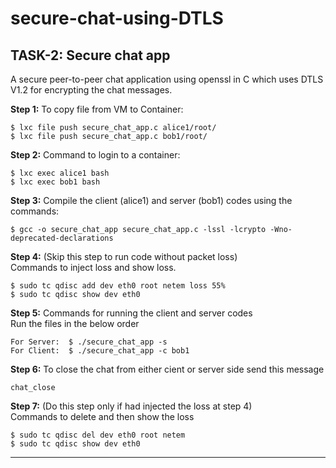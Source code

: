 # secure-chat-using-DTLS


**TASK-2: Secure chat app** 
---
A secure peer-to-peer chat application using openssl in C which uses DTLS V1.2 for encrypting the chat messages.


**Step 1:** To copy file from VM to Container:  
```console
$ lxc file push secure_chat_app.c alice1/root/  
$ lxc file push secure_chat_app.c bob1/root/
```

**Step 2:** Command to login to a container:  
```console
$ lxc exec alice1 bash  
$ lxc exec bob1 bash  
```

**Step 3:** Compile the client (alice1) and server (bob1) codes using the commands:
```console
$ gcc -o secure_chat_app secure_chat_app.c -lssl -lcrypto -Wno-deprecated-declarations
```  

**Step 4:** (Skip this step to run code without packet loss)   
Commands to inject loss and show loss.  

```console
$ sudo tc qdisc add dev eth0 root netem loss 55% 
$ sudo tc qdisc show dev eth0
```

**Step 5:** Commands for running the client and server codes  
Run the files in the below order  
 ```console
For Server:  $ ./secure_chat_app -s  
For Client:  $ ./secure_chat_app -c bob1
```  

**Step 6:** To close the chat from either cient or server side send this message  
```console
chat_close
```  

**Step 7:** (Do this step only if had injected the loss at step 4)  
Commands to delete and then show the loss  
```console
$ sudo tc qdisc del dev eth0 root netem  
$ sudo tc qdisc show dev eth0
```  

---



